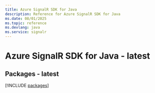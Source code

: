 ```yaml
---
title: Azure SignalR SDK for Java
description: Reference for Azure SignalR SDK for Java
ms.date: 08/01/2025
ms.topic: reference
ms.devlang: java
ms.service: signalr
---
```

# Azure SignalR SDK for Java - latest
## Packages - latest
[!INCLUDE [packages](signalr-index.md)]